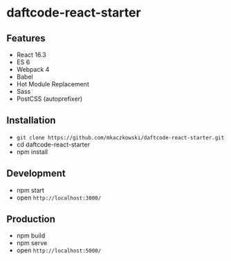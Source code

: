 # daftcode-react-starter

## Features
* React 16.3
* ES 6
* Webpack 4
* Babel
* Hot Module Replacement
* Sass
* PostCSS (autoprefixer)

## Installation
* `git clone https://github.com/mkaczkowski/daftcode-react-starter.git`
* cd daftcode-react-starter
* npm install

## Development
* npm start
* open `http://localhost:3000/`

## Production
* npm build
* npm serve
* open `http://localhost:5000/`
